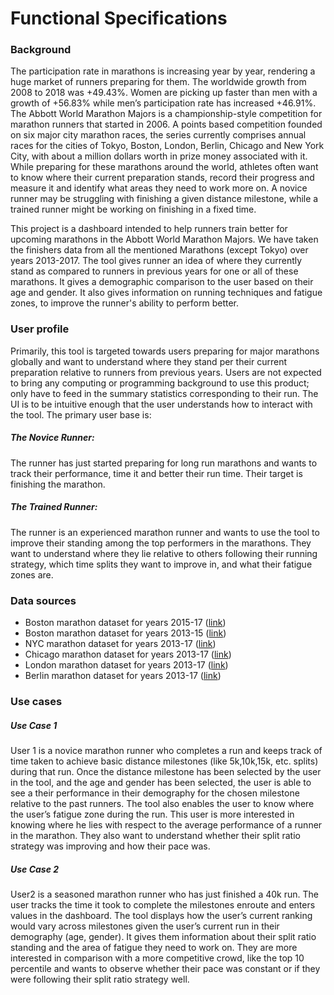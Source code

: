 # Functional Specifications

### Background
The participation rate in marathons is increasing year by year, rendering a huge market of runners preparing for them. The worldwide growth from 2008 to 2018 was +49.43%. Women are picking up faster than men with a growth of +56.83% while men’s participation rate has increased +46.91%. The Abbott World Marathon Majors is a championship-style competition for marathon runners that started in 2006. A points based competition founded on six major city marathon races, the series currently comprises annual races for the cities of Tokyo, Boston, London, Berlin, Chicago and New York City, with about a million dollars worth in prize money associated with it. While preparing for these marathons around the world, athletes often want to know where their current preparation stands, record their progress and measure it and identify what areas they need to work more on. A novice runner may be struggling with finishing a given distance milestone, while a trained runner might be working on finishing in a fixed time.


This project is a dashboard intended to help runners train better for upcoming marathons in the Abbott World Marathon Majors. We have taken the finishers data from all the mentioned Marathons (except Tokyo) over years 2013-2017. The tool gives runner an idea of where they currently stand as compared to runners in previous years for one or all of these marathons. It gives a demographic comparison to the user based on their age and gender. It also gives information on running techniques and fatigue zones, to improve the runner's ability to perform better.

### User profile
Primarily, this tool is targeted towards users preparing for major marathons globally and want to understand where they stand per their current preparation relative to runners from previous years. Users are not expected to bring any computing or programming background to use this product; only have to feed in the summary statistics corresponding to their run. The UI is to be intuitive enough that the user understands how to interact with the tool. The primary user base is:
##### The Novice Runner:

The runner has just started preparing for long run marathons and wants to track their performance, time it and better their run time. Their target is finishing the marathon.

##### The Trained Runner:

The runner is an experienced marathon runner and wants to use the tool to improve their standing among the top performers in the marathons. They want to understand where they lie relative to others following their running strategy, which time splits they want to improve in, and what their fatigue zones are.

### Data sources

* Boston marathon dataset for years 2015-17 ([link](https://www.kaggle.com/rojour/boston-results))
* Boston marathon dataset for years 2013-15 ([link](https://github.com/llimllib/bostonmarathon))
* NYC marathon dataset for years 2013-17 ([link](https://github.com/andreanr/NYC-Marathon/tree/master/data/clean))
* Chicago marathon dataset for years 2013-17 ([link](http://chicago-history.r.mikatiming.de/2015/))
* London marathon dataset for years 2013-17 ([link](http://results-2017.virginmoneylondonmarathon.com/2017/))
* Berlin marathon dataset for years 2013-17 ([link](http://results.scc-events.com/2016/))

### Use cases
##### Use Case 1

User 1 is a novice marathon runner who completes a run and keeps track of time taken to achieve basic distance milestones (like 5k,10k,15k, etc. splits) during that run. Once the distance milestone has been selected by the user in the tool, and the age and gender has been selected, the user is able to see a their performance in their demography for the chosen milestone relative to the past runners. The tool also enables the user to know where the user’s fatigue zone during the run. This user is more interested in knowing where he lies with respect to the average performance of a runner in the marathon. They also want to understand whether their split ratio strategy was improving and how their pace was.

##### Use Case 2

User2 is a seasoned marathon runner who has just finished a 40k run. The user tracks the time it took to complete the milestones enroute and enters values in the dashboard. The tool displays how the user’s current ranking would vary across milestones given the user’s current run in their demography (age, gender). It gives them information about their split ratio standing and the area of fatigue they need to work on. They are more interested in comparison with a more competitive crowd, like the top 10 percentile and wants to observe whether their pace was constant or if they were following their split ratio strategy well.
